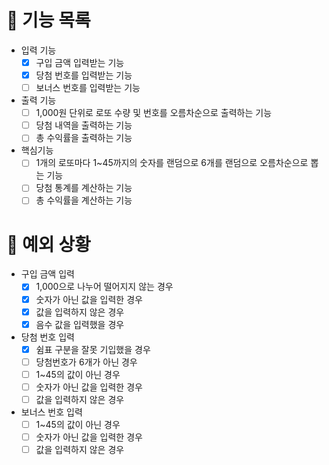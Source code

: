 # 📄 기능 목록

- 입력 기능
  - [x] 구입 금액 입력받는 기능
  - [x] 당첨 번호를 입력받는 기능
  - [ ] 보너스 번호를 입력받는 기능
- 출력 기능
  - [ ] 1,000원 단위로 로또 수량 및 번호를 오름차순으로 출력하는 기능
  - [ ] 당첨 내역을 출력하는 기능
  - [ ] 총 수익률을 출력하는 기능
- 핵심기능
  - [ ] 1개의 로또마다 1~45까지의 숫자를 랜덤으로 6개를 랜덤으로 오름차순으로 뽑는 기능
  - [ ] 당첨 통계를 계산하는 기능
  - [ ] 총 수익률을 계산하는 기능

# 🎯 예외 상황
- 구입 금액 입력
  - [x] 1,000으로 나누어 떨어지지 않는 경우
  - [x] 숫자가 아닌 값을 입력한 경우
  - [x] 값을 입력하지 않은 경우
  - [x] 음수 값을 입력했을 경우
- 당첨 번호 입력
  - [x] 쉼표 구분을 잘못 기입했을 경우
  - [ ] 당첨번호가 6개가 아닌 경우
  - [ ] 1~45의 값이 아닌 경우
  - [ ] 숫자가 아닌 값을 입력한 경우
  - [ ] 값을 입력하지 않은 경우
- 보너스 번호 입력
  - [ ] 1~45의 값이 아닌 경우
  - [ ] 숫자가 아닌 값을 입력한 경우
  - [ ] 값을 입력하지 않은 경우
